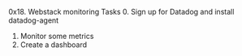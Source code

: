 0x18. Webstack monitoring
Tasks
0. Sign up for Datadog and install datadog-agent
1. Monitor some metrics
2. Create a dashboard
